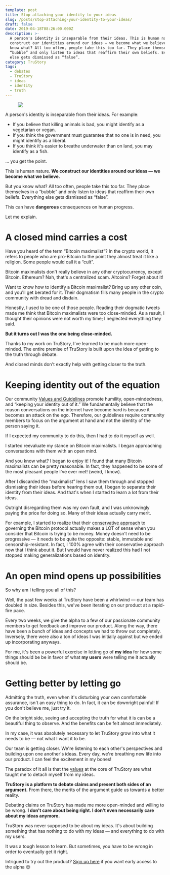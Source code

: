 ```yaml
---
template: post
title: Stop attaching your identity to your ideas
slug: /posts/stop-attaching-your-identity-to-your-ideas/
draft: false
date: 2019-04-18T08:26:00.000Z
description: >-
  A person's identity is inseparable from their ideas. This is human nature. We
  construct our identities around our ideas — we become what we believe. But you
  know what? All too often, people take this too far. They place themselves in a
  “bubble” and only listen to ideas that reaffirm their own beliefs. Everything
  else gets dismissed as “false”.
category: TruStory
tags:
  - debates
  - TruStory
  - ideas
  - identity
  - truth
---
```

<figure>

![](/media/brain-mind-psychology-idea-hearts-love-1370218-pxhere.com2_.jpg)

</figure>

A person's identity is inseparable from their ideas. For example:

* If you believe that killing animals is bad, you might identify as a vegetarian or vegan.
* If you think the government must guarantee that no one is in need, you might identify as a liberal. 
* If you think it's easier to breathe underwater than on land, you may identify as a fish.

... you get the point.

This is human nature. **We construct our identities around our ideas — we become what we believe.**

But you know what? All too often, people take this too far. They place themselves in a “bubble” and only listen to ideas that reaffirm their own beliefs. Everything else gets dismissed as “false”.

This can have **dangerous** consequences on human progress.

Let me explain.

# A closed mind carries a cost

Have you heard of the term “Bitcoin maximalist”? In the crypto world, it refers to people who are pro-Bitcoin to the point they almost treat it like a religion. Some people would call it a “cult”.

Bitcoin maximalists don't really believe in any other cryptocurrency, except Bitcoin. Ethereum? Nah, that's a centralized scam. Altcoins? Forget about it!

Want to know how to identify a Bitcoin maximalist? Bring up any other coin, and you'll get berated for it. Their dogmatism fills many people in the crypto community with dread and disdain.

Honestly, I used to be one of those people. Reading their dogmatic tweets made me think that Bitcoin maximalists were too close-minded. As a result, I thought their opinions were not worth my time; I neglected everything they said.

**But it turns out I was the one being close-minded.**

Thanks to my work on TruStory, I've learned to be much more open-minded. The entire premise of TruStory is built upon the idea of getting to the truth through debate.

And closed minds don't exactly help with getting closer to the truth.

# Keeping identity out of the equation

Our community [Values and Guidelines](https://discourse.trustory.io/t/trustory-values-guidelines) promote humility, open-mindedness, and “keeping your identity out of it.” We fundamentally believe that the reason conversations on the internet have become hard is because it becomes an attack on the ego. Therefore, our guidelines require community members to focus on the argument at hand and not the identity of the person saying it.

If I expected my community to do this, then I had to do it myself as well.

I started reevaluate my stance on Bitcoin maximalists. I began approaching conversations with them with an open mind.

And you know what? I began to enjoy it! I found that many Bitcoin maximalists can be pretty reasonable. In fact, they happened to be some of the most pleasant people I've ever met! (weird, I know).

After I discarded the “maximalist” lens I saw them through and stopped dismissing their ideas before hearing them out, I began to separate their identity from their ideas. And that's when I started to learn a lot from their ideas.

Outright disregarding them was my own fault, and I was unknowingly paying the price for doing so. Many of their ideas actually carry merit. 

For example, I started to realize that their [conservative approach](https://twitter.com/iam_preethi/status/1114227611100516352) to governing the Bitcoin protocol actually makes a LOT of sense when you consider that Bitcoin is trying to be money. Money doesn't need to be progressive — it needs to be quite the opposite: stable, immutable and censorship-resistant. In fact, I 100% agree with their conservative approach now that I think about it. But I would have never realized this had I not stopped making generalizations based on identity.

# An open mind opens up possibilities

So why am I telling you all of this?

Well, the past few weeks at TruStory have been a whirlwind — our team has doubled in size. Besides this, we've been iterating on our product at a rapid-fire pace.

Every two weeks, we give the alpha to a few of our passionate community members to get feedback and improve our product. Along the way, there have been a bunch of ideas and concepts we had to throw out completely. Inversely, there were also a ton of ideas I was initially against but we ended up incorporating anyways.

For me, it's been a powerful exercise in letting go of **my idea** for how some things should be be in favor of what **my users** were telling me it actually should be. 

# Getting better by letting go

Admitting the truth, even when it's disturbing your own comfortable assurance, isn't an easy thing to do. In fact, it can be downright painful! If you don't believe me, just try it.

On the bright side, seeing and accepting the truth for what it is can be a beautiful thing to observe. And the benefits can be felt almost immediately.

In my case, it was absolutely necessary to let TruStory grow into what it needs to be — not what I want it to be.

Our team is getting closer. We're listening to each other's perspectives and building upon one another's ideas. Every day, we're breathing new life into our product. I can feel the excitement in my bones!

The paradox of it all is that the [values](https://discourse.trustory.io/t/trustory-values-guidelines) at the core of TruStory are what taught me to detach myself from my ideas.

**TruStory is a platform to debate claims and present both sides of an argument.** From there, the merits of the argument guide us towards a better reality.

Debating claims on TruStory has made me more open-minded and willing to be wrong. **I don't care about being right. I don't even necessarily care about my ideas anymore.**

TruStory was never supposed to be about my ideas. It's about building something that has nothing to do with my ideas — and everything to do with my users.

It was a tough lesson to learn. But sometimes, you have to be wrong in order to eventually get it right.

Intrigued to try out the product? [Sign up here](https://jointrustory.typeform.com/to/Y1Body) if you want early access to the alpha 😊

